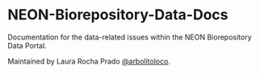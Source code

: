 # NEON-Biorepository-Data-Docs
Documentation for the data-related issues within the NEON Biorepository Data Portal.

Maintained by Laura Rocha Prado [@arbolitoloco](https://github.com/arbolitoloco).

